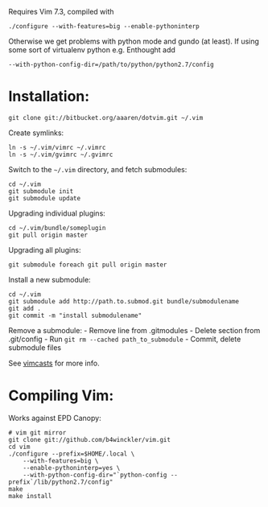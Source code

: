 Requires Vim 7.3, compiled with

    ./configure --with-features=big --enable-pythoninterp

Otherwise we get problems with python mode and gundo (at least). If
using some sort of virtualenv python e.g. Enthought add

    --with-python-config-dir=/path/to/python/python2.7/config

Installation:
=============

    git clone git://bitbucket.org/aaaren/dotvim.git ~/.vim

Create symlinks:

    ln -s ~/.vim/vimrc ~/.vimrc
    ln -s ~/.vim/gvimrc ~/.gvimrc

Switch to the `~/.vim` directory, and fetch submodules:

    cd ~/.vim
    git submodule init
    git submodule update

Upgrading individual plugins:

    cd ~/.vim/bundle/someplugin
    git pull origin master

Upgrading all plugins:

    git submodule foreach git pull origin master

Install a new submodule:

    cd ~/.vim
    git submodule add http://path.to.submod.git bundle/submodulename
    git add .
    git commit -m "install submodulename"

Remove a submodule:
    - Remove line from .gitmodules
    - Delete section from .git/config
    - Run `git rm --cached path_to_submodule`
    - Commit, delete submodule files

See [vimcasts][] for more info.

[vimcasts]: http://vimcasts.org/episodes/synchronizing-plugins-with-git-submodules-and-pathogen/


Compiling Vim:
==============

Works against EPD Canopy:

    # vim git mirror
    git clone git://github.com/b4winckler/vim.git
    cd vim
    ./configure --prefix=$HOME/.local \
        --with-features=big \
        --enable-pythoninterp=yes \
        --with-python-config-dir="`python-config --prefix`/lib/python2.7/config"
    make
    make install
